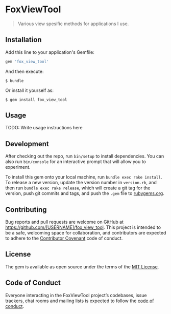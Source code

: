 # FoxViewTool

> Various view spesific methods for applications I use.

## Installation

Add this line to your application's Gemfile:

```ruby
gem 'fox_view_tool'
```

And then execute:

    $ bundle

Or install it yourself as:

    $ gem install fox_view_tool

## Usage

TODO: Write usage instructions here

## Development

After checking out the repo, run `bin/setup` to install dependencies. You can also run `bin/console` for an interactive prompt that will allow you to experiment.

To install this gem onto your local machine, run `bundle exec rake install`. To release a new version, update the version number in `version.rb`, and then run `bundle exec rake release`, which will create a git tag for the version, push git commits and tags, and push the `.gem` file to [rubygems.org](https://rubygems.org).

## Contributing

Bug reports and pull requests are welcome on GitHub at https://github.com/[USERNAME]/fox_view_tool. This project is intended to be a safe, welcoming space for collaboration, and contributors are expected to adhere to the [Contributor Covenant](http://contributor-covenant.org) code of conduct.

## License

The gem is available as open source under the terms of the [MIT License](http://opensource.org/licenses/MIT).

## Code of Conduct

Everyone interacting in the FoxViewTool project’s codebases, issue trackers, chat rooms and mailing lists is expected to follow the [code of conduct](https://github.com/[USERNAME]/fox_view_tool/blob/master/CODE_OF_CONDUCT.md).
